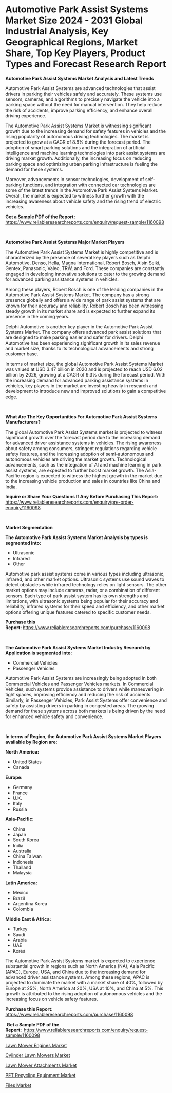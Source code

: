 <p><h1>Automotive Park Assist Systems Market Size 2024 - 2031 Global Industrial Analysis, Key Geographical Regions, Market Share, Top Key Players, Product Types and Forecast Research Report</h1></p><p><strong>Automotive Park Assist Systems Market Analysis and Latest Trends</strong></p>
<p><p>Automotive Park Assist Systems are advanced technologies that assist drivers in parking their vehicles safely and accurately. These systems use sensors, cameras, and algorithms to precisely navigate the vehicle into a parking space without the need for manual intervention. They help reduce the risk of accidents, improve parking efficiency, and enhance overall driving experience.</p><p>The Automotive Park Assist Systems Market is witnessing significant growth due to the increasing demand for safety features in vehicles and the rising popularity of autonomous driving technologies. The market is projected to grow at a CAGR of 8.8% during the forecast period. The adoption of smart parking solutions and the integration of artificial intelligence and machine learning technologies into park assist systems are driving market growth. Additionally, the increasing focus on reducing parking space and optimizing urban parking infrastructure is fueling the demand for these systems.</p><p>Moreover, advancements in sensor technologies, development of self-parking functions, and integration with connected car technologies are some of the latest trends in the Automotive Park Assist Systems Market. Overall, the market is expected to witness further growth with the increasing awareness about vehicle safety and the rising trend of electric vehicles.</p></p>
<p><strong>Get a Sample PDF of the Report:&nbsp;</strong> <a href="https://www.reliableresearchreports.com/enquiry/request-sample/1160098">https://www.reliableresearchreports.com/enquiry/request-sample/1160098</a></p>
<p>&nbsp;</p>
<p><strong>Automotive Park Assist Systems Major Market Players</strong></p>
<p><p>The Automotive Park Assist Systems Market is highly competitive and is characterized by the presence of several key players such as Delphi Automotive, Denso, Hella, Magna International, Robert Bosch, Aisin Seiki, Gentex, Panasonic, Valeo, TRW, and Ford. These companies are constantly engaged in developing innovative solutions to cater to the growing demand for advanced parking assistance systems in vehicles.</p><p>Among these players, Robert Bosch is one of the leading companies in the Automotive Park Assist Systems Market. The company has a strong presence globally and offers a wide range of park assist systems that are known for their accuracy and reliability. Robert Bosch has been witnessing steady growth in its market share and is expected to further expand its presence in the coming years.</p><p>Delphi Automotive is another key player in the Automotive Park Assist Systems Market. The company offers advanced park assist solutions that are designed to make parking easier and safer for drivers. Delphi Automotive has been experiencing significant growth in its sales revenue and market size, thanks to its technological advancements and strong customer base.</p><p>In terms of market size, the global Automotive Park Assist Systems Market was valued at USD 3.47 billion in 2020 and is projected to reach USD 6.02 billion by 2026, growing at a CAGR of 9.3% during the forecast period. With the increasing demand for advanced parking assistance systems in vehicles, key players in the market are investing heavily in research and development to introduce new and improved solutions to gain a competitive edge.</p></p>
<p>&nbsp;</p>
<p><strong>What Are The Key Opportunities For Automotive Park Assist Systems Manufacturers?</strong></p>
<p><p>The global Automotive Park Assist Systems market is projected to witness significant growth over the forecast period due to the increasing demand for advanced driver assistance systems in vehicles. The rising awareness about safety among consumers, stringent regulations regarding vehicle safety features, and the increasing adoption of semi-autonomous and autonomous vehicles are driving the market growth. Technological advancements, such as the integration of AI and machine learning in park assist systems, are expected to further boost market growth. The Asia-Pacific region is expected to witness the highest growth in the market due to the increasing vehicle production and sales in countries like China and India.</p></p>
<p><strong>Inquire or Share Your Questions If Any Before Purchasing This Report:</strong> <a href="https://www.reliableresearchreports.com/enquiry/pre-order-enquiry/1160098">https://www.reliableresearchreports.com/enquiry/pre-order-enquiry/1160098</a></p>
<p>&nbsp;</p>
<p><strong>Market Segmentation</strong></p>
<p><strong>The Automotive Park Assist Systems Market Analysis by types is segmented into:</strong></p>
<p><ul><li>Ultrasonic</li><li>Infrared</li><li>Other</li></ul></p>
<p><p>Automotive park assist systems come in various types including ultrasonic, infrared, and other market options. Ultrasonic systems use sound waves to detect obstacles while infrared technology relies on light sensors. The other market options may include cameras, radar, or a combination of different sensors. Each type of park assist system has its own strengths and limitations, with ultrasonic systems being popular for their accuracy and reliability, infrared systems for their speed and efficiency, and other market options offering unique features catered to specific customer needs.</p></p>
<p><strong>Purchase this Report:&nbsp;</strong><a href="https://www.reliableresearchreports.com/purchase/1160098">https://www.reliableresearchreports.com/purchase/1160098</a></p>
<p>&nbsp;</p>
<p><strong>The Automotive Park Assist Systems Market Industry Research by Application is segmented into:</strong></p>
<p><ul><li>Commercial Vehicles</li><li>Passenger Vehicles</li></ul></p>
<p><p>Automotive Park Assist Systems are increasingly being adopted in both Commercial Vehicles and Passenger Vehicles markets. In Commercial Vehicles, such systems provide assistance to drivers while maneuvering in tight spaces, improving efficiency and reducing the risk of accidents. Similarly, in Passenger Vehicles, Park Assist Systems offer convenience and safety by assisting drivers in parking in congested areas. The growing demand for these systems across both markets is being driven by the need for enhanced vehicle safety and convenience.</p></p>
<p>&nbsp;</p>
<p><strong>In terms of Region, the Automotive Park Assist Systems Market Players available by Region are:</strong></p>
<p>
    <p> <strong> North America: </strong>
        <ul>
            <li>United States</li>
            <li>Canada</li>
        </ul>
        </p> 
    <p> <strong> Europe: </strong>
        <ul>
            <li>Germany</li>
            <li>France</li>
            <li>U.K.</li>
            <li>Italy</li>
            <li>Russia</li>
        </ul>
        </p> 
    <p> <strong> Asia-Pacific: </strong>
        <ul>
            <li>China</li>
            <li>Japan</li>
            <li>South Korea</li>
            <li>India</li>
            <li>Australia</li>
            <li>China Taiwan</li>
            <li>Indonesia</li>
            <li>Thailand</li>
            <li>Malaysia</li>
        </ul>
        </p> 
    <p> <strong> Latin America: </strong>
        <ul>
            <li>Mexico</li>
            <li>Brazil</li>
            <li>Argentina Korea</li>
            <li>Colombia</li>
        </ul>
        </p> 
    <p> <strong> Middle East & Africa: </strong>
        <ul>
            <li>Turkey</li>
            <li>Saudi</li>
            <li>Arabia</li>
            <li>UAE</li>
            <li>Korea</li>
        </ul>
    </p>
    </p>
<p><p>The Automotive Park Assist Systems market is expected to experience substantial growth in regions such as North America (NA), Asia Pacific (APAC), Europe, USA, and China due to the increasing demand for advanced driver assistance systems. Among these regions, APAC is projected to dominate the market with a market share of 40%, followed by Europe at 25%, North America at 20%, USA at 10%, and China at 5%. This growth is attributed to the rising adoption of autonomous vehicles and the increasing focus on vehicle safety features.</p></p>
<p><strong>Purchase this Report: </strong><a href="https://www.reliableresearchreports.com/purchase/1160098">https://www.reliableresearchreports.com/purchase/1160098</a></p>
<p>&nbsp;<strong>Get a Sample PDF of the Report:&nbsp;&nbsp;</strong><a href="https://www.reliableresearchreports.com/enquiry/request-sample/1160098">https://www.reliableresearchreports.com/enquiry/request-sample/1160098</a></p>
<p><strong></strong></p>
<p><p><a href="https://medium.com/@timothywilliamson1992/lawn-mower-engines-market-comprehensive-assessment-by-type-application-and-geography-e489b9d46e55">Lawn Mower Engines Market</a></p><p><a href="https://medium.com/@timothywilliamson1992/cylinder-lawn-mowers-market-furnishes-information-on-market-share-market-trends-and-market-growth-b35fdc65e6d8">Cylinder Lawn Mowers Market</a></p><p><a href="https://medium.com/@timothywilliamson1992/lawn-mower-attachments-market-report-reveals-the-latest-trends-and-growth-opportunities-of-this-8e622c75d9cd">Lawn Mower Attachments Market</a></p><p><a href="https://medium.com/@timothywilliamson1992/pet-recycling-equipment-market-analysis-and-sze-forecasted-for-period-from-2024-to-2031-10354fc8c3c3">PET Recycling Equipment Market</a></p><p><a href="https://medium.com/@timothywilliamson1992/files-market-share-evolution-and-market-growth-trends-2024-2031-2149b691defd">Files Market</a></p></p>